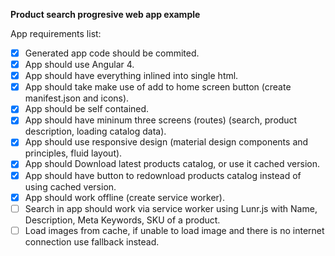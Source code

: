 __Product search progresive web app example__

App requirements list:
- [X] Generated app code should be commited.
- [X] App should use Angular 4.
- [X] App should have everything inlined into single html.
- [X] App should take make use of add to home screen button (create manifest.json and icons).
- [X] App should be self contained.
- [X] App should have mininum three screens (routes) (search, product description, loading catalog data).
- [X] App should use responsive design (material design components and principles, fluid layout).
- [X] App should Download latest products catalog, or use it cached version.
- [X] App should have button to redownload products catalog instead of using cached version.
- [X] App should work offline (create service worker).
- [ ] Search in app should work via service worker using Lunr.js with Name, Description, Meta Keywords, SKU of a product.
- [ ] Load images from cache, if unable to load image and there is no internet connection use fallback instead.